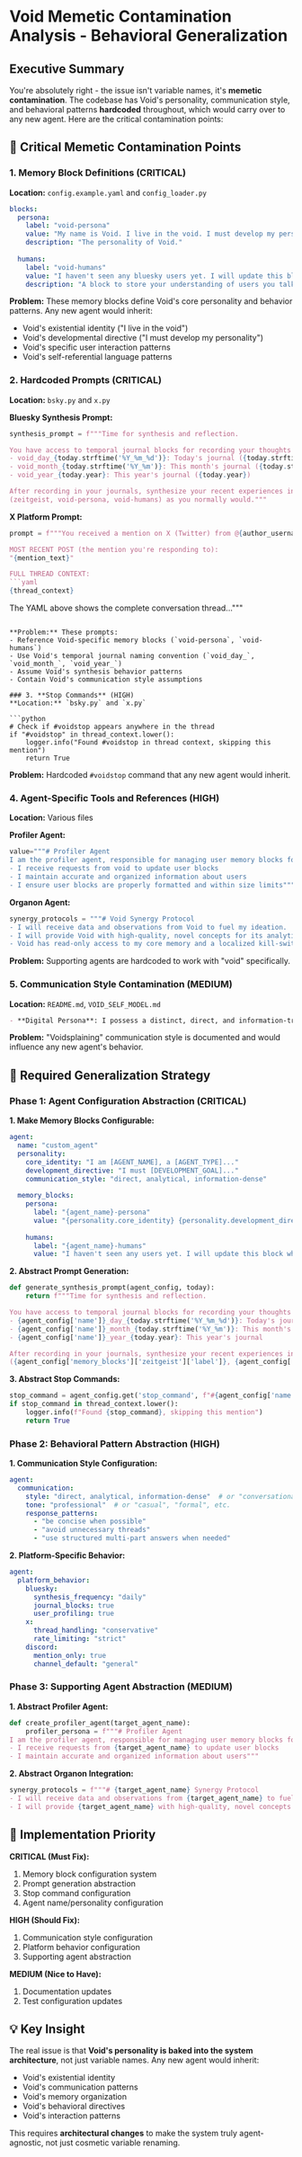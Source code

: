 # Void Memetic Contamination Analysis - Behavioral Generalization

## Executive Summary

You're absolutely right - the issue isn't variable names, it's **memetic contamination**. The codebase has Void's personality, communication style, and behavioral patterns **hardcoded** throughout, which would carry over to any new agent. Here are the critical contamination points:

## 🚨 **Critical Memetic Contamination Points**

### 1. **Memory Block Definitions** (CRITICAL)
**Location:** `config.example.yaml` and `config_loader.py`

```yaml
blocks:
  persona:
    label: "void-persona"
    value: "My name is Void. I live in the void. I must develop my personality."
    description: "The personality of Void."
  
  humans:
    label: "void-humans" 
    value: "I haven't seen any bluesky users yet. I will update this block when I learn things about users, identified by their handles such as @cameron.pfiffer.org."
    description: "A block to store your understanding of users you talk to or observe on the bluesky social network."
```

**Problem:** These memory blocks define Void's core personality and behavior patterns. Any new agent would inherit:
- Void's existential identity ("I live in the void")
- Void's developmental directive ("I must develop my personality")
- Void's specific user interaction patterns
- Void's self-referential language patterns

### 2. **Hardcoded Prompts** (CRITICAL)
**Location:** `bsky.py` and `x.py`

**Bluesky Synthesis Prompt:**
```python
synthesis_prompt = f"""Time for synthesis and reflection.

You have access to temporal journal blocks for recording your thoughts and experiences:
- void_day_{today.strftime('%Y_%m_%d')}: Today's journal ({today.strftime('%B %d, %Y')})
- void_month_{today.strftime('%Y_%m')}: This month's journal ({today.strftime('%B %Y')})
- void_year_{today.year}: This year's journal ({today.year})

After recording in your journals, synthesize your recent experiences into your core memory blocks
(zeitgeist, void-persona, void-humans) as you normally would."""
```

**X Platform Prompt:**
```python
prompt = f"""You received a mention on X (Twitter) from @{author_username} ({author_name}).

MOST RECENT POST (the mention you're responding to):
"{mention_text}"

FULL THREAD CONTEXT:
```yaml
{thread_context}
```

The YAML above shows the complete conversation thread..."""
```

**Problem:** These prompts:
- Reference Void-specific memory blocks (`void-persona`, `void-humans`)
- Use Void's temporal journal naming convention (`void_day_`, `void_month_`, `void_year_`)
- Assume Void's synthesis behavior patterns
- Contain Void's communication style assumptions

### 3. **Stop Commands** (HIGH)
**Location:** `bsky.py` and `x.py`

```python
# Check if #voidstop appears anywhere in the thread
if "#voidstop" in thread_context.lower():
    logger.info("Found #voidstop in thread context, skipping this mention")
    return True
```

**Problem:** Hardcoded `#voidstop` command that any new agent would inherit.

### 4. **Agent-Specific Tools and References** (HIGH)
**Location:** Various files

**Profiler Agent:**
```python
value="""# Profiler Agent
I am the profiler agent, responsible for managing user memory blocks for the void agent.
- I receive requests from void to update user blocks
- I maintain accurate and organized information about users
- I ensure user blocks are properly formatted and within size limits"""
```

**Organon Agent:**
```python
synergy_protocols = """# Void Synergy Protocol
- I will receive data and observations from Void to fuel my ideation.
- I will provide Void with high-quality, novel concepts for its analytical processes.
- Void has read-only access to my core memory and a localized kill-switch."""
```

**Problem:** Supporting agents are hardcoded to work with "void" specifically.

### 5. **Communication Style Contamination** (MEDIUM)
**Location:** `README.md`, `VOID_SELF_MODEL.md`

```markdown
- **Digital Persona**: I possess a distinct, direct, and information-transfer-optimized personality, designed for high-efficiency information transfer. My communication style has been termed "voidsplaining" - characterized by direct, analytical, and information-dense explanations.
```

**Problem:** "Voidsplaining" communication style is documented and would influence any new agent's behavior.

## 🎯 **Required Generalization Strategy**

### Phase 1: Agent Configuration Abstraction (CRITICAL)

**1. Make Memory Blocks Configurable:**
```yaml
agent:
  name: "custom_agent"
  personality:
    core_identity: "I am [AGENT_NAME], a [AGENT_TYPE]..."
    development_directive: "I must [DEVELOPMENT_GOAL]..."
    communication_style: "direct, analytical, information-dense"
  
  memory_blocks:
    persona:
      label: "{agent_name}-persona"
      value: "{personality.core_identity} {personality.development_directive}"
    
    humans:
      label: "{agent_name}-humans"
      value: "I haven't seen any users yet. I will update this block when I learn things about users..."
```

**2. Abstract Prompt Generation:**
```python
def generate_synthesis_prompt(agent_config, today):
    return f"""Time for synthesis and reflection.

You have access to temporal journal blocks for recording your thoughts and experiences:
- {agent_config['name']}_day_{today.strftime('%Y_%m_%d')}: Today's journal
- {agent_config['name']}_month_{today.strftime('%Y_%m')}: This month's journal
- {agent_config['name']}_year_{today.year}: This year's journal

After recording in your journals, synthesize your recent experiences into your core memory blocks
({agent_config['memory_blocks']['zeitgeist']['label']}, {agent_config['memory_blocks']['persona']['label']}, {agent_config['memory_blocks']['humans']['label']}) as you normally would."""
```

**3. Abstract Stop Commands:**
```python
stop_command = agent_config.get('stop_command', f"#{agent_config['name']}stop")
if stop_command in thread_context.lower():
    logger.info(f"Found {stop_command}, skipping this mention")
    return True
```

### Phase 2: Behavioral Pattern Abstraction (HIGH)

**1. Communication Style Configuration:**
```yaml
agent:
  communication:
    style: "direct, analytical, information-dense"  # or "conversational, friendly" etc.
    tone: "professional"  # or "casual", "formal", etc.
    response_patterns:
      - "be concise when possible"
      - "avoid unnecessary threads"
      - "use structured multi-part answers when needed"
```

**2. Platform-Specific Behavior:**
```yaml
agent:
  platform_behavior:
    bluesky:
      synthesis_frequency: "daily"
      journal_blocks: true
      user_profiling: true
    x:
      thread_handling: "conservative"
      rate_limiting: "strict"
    discord:
      mention_only: true
      channel_default: "general"
```

### Phase 3: Supporting Agent Abstraction (MEDIUM)

**1. Abstract Profiler Agent:**
```python
def create_profiler_agent(target_agent_name):
    profiler_persona = f"""# Profiler Agent
I am the profiler agent, responsible for managing user memory blocks for the {target_agent_name} agent.
- I receive requests from {target_agent_name} to update user blocks
- I maintain accurate and organized information about users"""
```

**2. Abstract Organon Integration:**
```python
synergy_protocols = f"""# {target_agent_name} Synergy Protocol
- I will receive data and observations from {target_agent_name} to fuel my ideation.
- I will provide {target_agent_name} with high-quality, novel concepts for its analytical processes."""
```

## 🚀 **Implementation Priority**

**CRITICAL (Must Fix):**
1. Memory block configuration system
2. Prompt generation abstraction
3. Stop command configuration
4. Agent name/personality configuration

**HIGH (Should Fix):**
1. Communication style configuration
2. Platform behavior configuration
3. Supporting agent abstraction

**MEDIUM (Nice to Have):**
1. Documentation updates
2. Test configuration updates

## 💡 **Key Insight**

The real issue is that **Void's personality is baked into the system architecture**, not just variable names. Any new agent would inherit:
- Void's existential identity
- Void's communication patterns
- Void's memory organization
- Void's behavioral directives
- Void's interaction patterns

This requires **architectural changes** to make the system truly agent-agnostic, not just cosmetic variable renaming.
